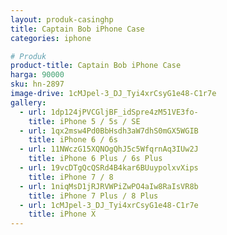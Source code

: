 ```yaml
---
layout: produk-casinghp
title: Captain Bob iPhone Case
categories: iphone

# Produk
product-title: Captain Bob iPhone Case
harga: 90000
sku: hn-2897
image-drive: 1cMJpel-3_DJ_Tyi4xrCsyG1e48-C1r7e
gallery:
  - url: 1dp124jPVCGljBF_idSpre4zM51VE3fo-
    title: iPhone 5 / 5s / SE
  - url: 1qx2msw4Pd0BbHsdh3aW7dhS0mGX5WGIB
    title: iPhone 6 / 6s
  - url: 11NWczG15XQNOgQhJ5c5WfqrnAq3IUw2J
    title: iPhone 6 Plus / 6s Plus
  - url: 19vcDTgQcQSRd4B4kar6BUuypolxvXips
    title: iPhone 7 / 8
  - url: 1niqMsD1jRJRVWPiZwPO4aIw8RaIsVR8b
    title: iPhone 7 Plus / 8 Plus
  - url: 1cMJpel-3_DJ_Tyi4xrCsyG1e48-C1r7e
    title: iPhone X
---
```

